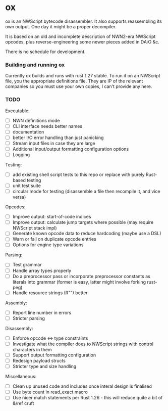 ox
==

ox is an NWScript bytecode disassembler. It also supports reassembling its own output.
One day it might be a proper decompiler.

It is based on an old and incomplete description of NWN2-era NWScript opcodes, plus reverse-engineering some newer pieces added in DA:O &c.

There is no schedule for development.

### Building and running ox

Currently ox builds and runs with rust 1.27 stable. To run it on an NWScript file, you the appropriate definitions file. They are IP of the relevant companies so you must use your own copies, I can't provide any here.

### TODO

Executable:

- [ ] NWN definitions mode
- [ ] CLI interface needs better names
- [ ] documentation
- [ ] better I/O error handling than just panicking
- [ ] Stream input files in case they are large
- [ ] Additional input/output formatting configuration options
- [ ] Logging

Testing:

- [ ] add existing shell script tests to this repo or replace with purely Rust-based testing
- [ ] unit test suite
- [ ] circular mode for testing (disassemble a file then recompile it, and vice versa)

Opcodes:

- [ ] Improve output: start-of-code indices
- [ ] Improve output: calculate jump targets where possible (may require NWScript stack impl)
- [ ] Generate known opcode data to reduce hardcoding (maybe use a DSL)
- [ ] Warn or fail on duplicate opcode entries
- [ ] Options for engine type variations

Parsing:

- [ ] Test grammar
- [ ] Handle array types properly
- [ ] Do a preprocessor pass or incorporate preprocessor constants as literals into grammar (former is easy, latter might involve forking rust-peg)
- [ ] Handle resource strings (R"") better

Assembly:

- [ ] Report line number in errors
- [ ] Stricter parsing

Disassembly:

- [ ] Enforce opcode <-> type constraints
- [ ] Investigate what the compiler does to NWScript strings with control characters in them
- [ ] Support output formatting configuration
- [ ] Redesign payload structs
- [ ] Stricter type and size handling

Miscellaneous:

- [ ] Clean up unused code and includes once interal design is finalised
- [ ] Use byte count in read_exact macro
- [ ] Use nicer match statements per Rust 1.26 - this will reduce quite a bit of &/ref cruft